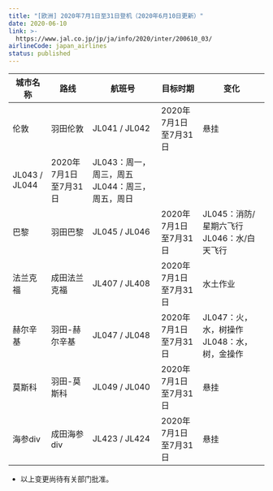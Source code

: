 ```yaml
---
title: "[欧洲] 2020年7月1日至31日登机（2020年6月10日更新）"
date: 2020-06-10
link: >-
  https://www.jal.co.jp/jp/ja/info/2020/inter/200610_03/
airlineCode: japan_airlines
status: published
---
```

城市名称 | 路线 | 航班号 | 目标时期 | 变化  
---|---|---|---|---  
 伦敦 | 羽田伦敦 | JL041 /  JL042 | 2020年7月1日至7月31日 | 悬挂  
JL043 /  JL044 | 2020年7月1日至7月31日 | JL043：周一，周三，周五 JL044：周三，周五，周日  
巴黎 | 羽田巴黎 | JL045 /  JL046 | 2020年7月1日至7月31日 | JL045：消防/星期六飞行 JL046：水/白天飞行  
法兰克福 | 成田法兰克福 | JL407 /  JL408 | 2020年7月1日至7月31日 | 水土作业  
赫尔辛基 | 羽田-赫尔辛基 | JL047 /  JL048 | 2020年7月1日至7月31日 | JL047：火，水，树操作 JL048：水，树，金操作  
莫斯科 | 羽田-莫斯科 | JL049 /  JL040 | 2020年7月1日至7月31日 | 悬挂  
海参div | 成田海参div | JL423 /  JL424 | 2020年7月1日至7月31日 | 悬挂  
  
* 以上变更尚待有关部门批准。
